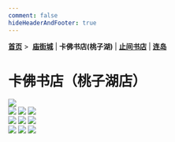 ```yaml
---
comment: false
hideHeaderAndFooter: true
---
```

<style>.container{margin:0 auto;width:1280px;}</style>

**[首页](/)** >&nbsp; **[庙街城](/pho/miaojie)** | **卡佛书店(桃子湖)** | **[止间书店](/pho/zhijian)** | **[连岛](/pho/liandao)**

# 卡佛书店（桃子湖店）

<img class="gkpho-single-img" src="/image/kafo/IMG_3021.jpg">

<div class=".gkpho-container">
<img class="gkpho-img" src="/image/kafo/IMG_3026.jpg">
<img class="gkpho-img gkpho-img-margin" src="/image/kafo/IMG_3022.jpg">
<img class="gkpho-img gkpho-img-margin" src="/image/kafo/IMG_3031.jpg">
</div>

<div class=".gkpho-container">
<img class="gkpho-img" src="/image/kafo/IMG_3027.jpg">
<img class="gkpho-img gkpho-img-margin" src="/image/kafo/IMG_3030.jpg">
<img class="gkpho-img gkpho-img-margin" src="/image/kafo/IMG_3028.jpg">
</div>

<div class=".gkpho-container">
<img class="gkpho-img" src="/image/kafo/IMG_3024.jpg">
<img class="gkpho-img gkpho-img-margin" src="/image/kafo/IMG_3029.jpg">
<img class="gkpho-img gkpho-img-margin" src="/image/kafo/IMG_3020.jpg">
</div>
